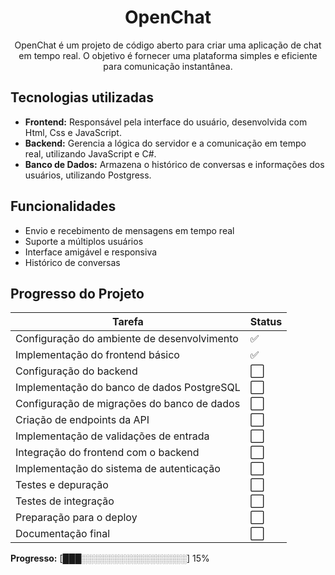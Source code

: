 <div align="center">
<h1>OpenChat</h1>
OpenChat é um projeto de código aberto para criar uma aplicação de chat em tempo real. O objetivo é fornecer uma plataforma simples e eficiente para comunicação instantânea.
</div>


## Tecnologias utilizadas
- **Frontend:** Responsável pela interface do usuário, desenvolvida com Html, Css e JavaScript.
- **Backend:** Gerencia a lógica do servidor e a comunicação em tempo real, utilizando JavaScript e C#.
- **Banco de Dados:** Armazena o histórico de conversas e informações dos usuários, utilizando Postgress.

## Funcionalidades
- Envio e recebimento de mensagens em tempo real
- Suporte a múltiplos usuários
- Interface amigável e responsiva
- Histórico de conversas
 
## Progresso do Projeto

| Tarefa                                       |Status|
|----------------------------------------------|------|
| Configuração do ambiente de desenvolvimento  | ✅  |
| Implementação do frontend básico             | ✅  |
| Configuração do backend                      | ⬜  |
| Implementação do banco de dados PostgreSQL   | ⬜  |
| Configuração de migrações do banco de dados  | ⬜  |
| Criação de endpoints da API                  | ⬜  |
| Implementação de validações de entrada       | ⬜  |
| Integração do frontend com o backend         | ⬜  |
| Implementação do sistema de autenticação     | ⬜  |
| Testes e depuração                           | ⬜  |
| Testes de integração                         | ⬜  |
| Preparação para o deploy                     | ⬜  |
| Documentação final                           | ⬜  |

**Progresso:** [███░░░░░░░░░░░░░░░░░] 15%




